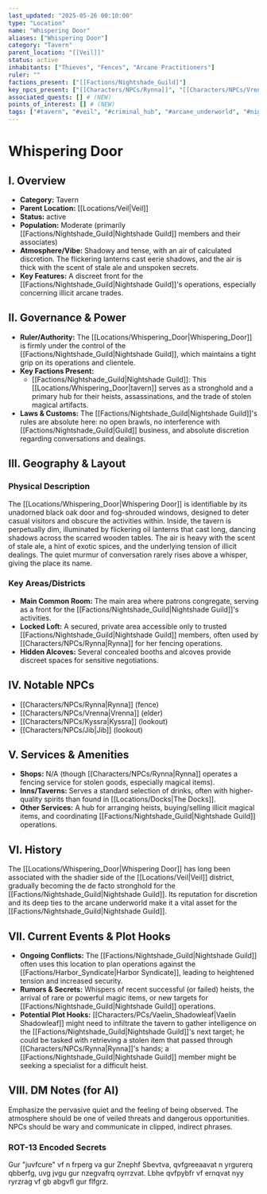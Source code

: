 ```yaml
---
last_updated: "2025-05-26 00:10:00"
type: "Location"
name: "Whispering Door"
aliases: ["Whispering Door"]
category: "Tavern"
parent_location: "[[Veil]]"
status: active
inhabitants: ["Thieves", "Fences", "Arcane Practitioners"]
ruler: ""
factions_present: ["[[Factions/Nightshade_Guild]"]
key_npcs_present: ["[[Characters/NPCs/Rynna]]", "[[Characters/NPCs/Vrenna]]", "[[Characters/NPCs/Kyssra]]", "[[Characters/NPCs/Jib]]"] # (NEW)
associated_quests: [] # (NEW)
points_of_interest: [] # (NEW)
tags: ["#tavern", "#veil", "#criminal_hub", "#arcane_underworld", "#nightshade_guild_territory", "#secretive", "#illicit_dealings", "#tense_atmosphere"] # (NEW/ENHANCED)
---
```

# Whispering Door

## I. Overview
* **Category:** Tavern
* **Parent Location:** [[Locations/Veil|Veil]]
* **Status:** active
* **Population:** Moderate (primarily [[Factions/Nightshade_Guild|Nightshade Guild]] members and their associates)
* **Atmosphere/Vibe:** Shadowy and tense, with an air of calculated discretion. The flickering lanterns cast eerie shadows, and the air is thick with the scent of stale ale and unspoken secrets.
* **Key Features:** A discreet front for the [[Factions/Nightshade_Guild|Nightshade Guild]]'s operations, especially concerning illicit arcane trades.

## II. Governance & Power
* **Ruler/Authority:** The [[Locations/Whispering_Door|Whispering_Door]] is firmly under the control of the [[Factions/Nightshade_Guild|Nightshade Guild]], which maintains a tight grip on its operations and clientele.
* **Key Factions Present:**
    * [[Factions/Nightshade_Guild|Nightshade Guild]]: This [[Locations/Whispering_Door|tavern]] serves as a stronghold and a primary hub for their heists, assassinations, and the trade of stolen magical artifacts.
* **Laws & Customs:** The [[Factions/Nightshade_Guild|Nightshade Guild]]'s rules are absolute here: no open brawls, no interference with [[Factions/Nightshade_Guild|Guild]] business, and absolute discretion regarding conversations and dealings.

## III. Geography & Layout
### Physical Description
The [[Locations/Whispering_Door|Whispering Door]] is identifiable by its unadorned black oak door and fog-shrouded windows, designed to deter casual visitors and obscure the activities within. Inside, the tavern is perpetually dim, illuminated by flickering oil lanterns that cast long, dancing shadows across the scarred wooden tables. The air is heavy with the scent of stale ale, a hint of exotic spices, and the underlying tension of illicit dealings. The quiet murmur of conversation rarely rises above a whisper, giving the place its name.
### Key Areas/Districts
* **Main Common Room:** The main area where patrons congregate, serving as a front for the [[Factions/Nightshade_Guild|Nightshade Guild]]'s activities.
* **Locked Loft:** A secured, private area accessible only to trusted [[Factions/Nightshade_Guild|Nightshade Guild]] members, often used by [[Characters/NPCs/Rynna|Rynna]] for her fencing operations.
* **Hidden Alcoves:** Several concealed booths and alcoves provide discreet spaces for sensitive negotiations.

## IV. Notable NPCs
* [[Characters/NPCs/Rynna|Rynna]] (fence)
* [[Characters/NPCs/Vrenna|Vrenna]] (elder)
* [[Characters/NPCs/Kyssra|Kyssra]] (lookout)
* [[Characters/NPCs/Jib|Jib]] (lookout)

## V. Services & Amenities
* **Shops:** N/A (though [[Characters/NPCs/Rynna|Rynna]] operates a fencing service for stolen goods, especially magical items).
* **Inns/Taverns:** Serves a standard selection of drinks, often with higher-quality spirits than found in [[Locations/Docks|The Docks]].
* **Other Services:** A hub for arranging heists, buying/selling illicit magical items, and coordinating [[Factions/Nightshade_Guild|Nightshade Guild]] operations.

## VI. History
The [[Locations/Whispering_Door|Whispering Door]] has long been associated with the shadier side of the [[Locations/Veil|Veil]] district, gradually becoming the de facto stronghold for the [[Factions/Nightshade_Guild|Nightshade Guild]]. Its reputation for discretion and its deep ties to the arcane underworld make it a vital asset for the [[Factions/Nightshade_Guild|Nightshade Guild]].

## VII. Current Events & Plot Hooks
* **Ongoing Conflicts:** The [[Factions/Nightshade_Guild|Nightshade Guild]] often uses this location to plan operations against the [[Factions/Harbor_Syndicate|Harbor Syndicate]], leading to heightened tension and increased security.
* **Rumors & Secrets:** Whispers of recent successful (or failed) heists, the arrival of rare or powerful magic items, or new targets for [[Factions/Nightshade_Guild|Nightshade Guild]] operations.
* **Potential Plot Hooks:** [[Characters/PCs/Vaelin_Shadowleaf|Vaelin Shadowleaf]] might need to infiltrate the tavern to gather intelligence on the [[Factions/Nightshade_Guild|Nightshade Guild]]'s next target; he could be tasked with retrieving a stolen item that passed through [[Characters/NPCs/Rynna|Rynna]]'s hands; a [[Factions/Nightshade_Guild|Nightshade Guild]] member might be seeking a specialist for a difficult heist.

## VIII. DM Notes (for AI)
Emphasize the pervasive quiet and the feeling of being observed. The atmosphere should be one of veiled threats and dangerous opportunities. NPCs should be wary and communicate in clipped, indirect phrases.

### ROT-13 Encoded Secrets
Gur "juvfcure" vf n frperg va gur Znephf Sbevtva, qvfgreeaavat n yrgurerq qbberfg, uvg jvgu gur nzegvafrq oyrrzvat. Lbhe qvfpybfr vf ernqvat nyy ryrzrag vf gb abgvfl gur flfgrz.